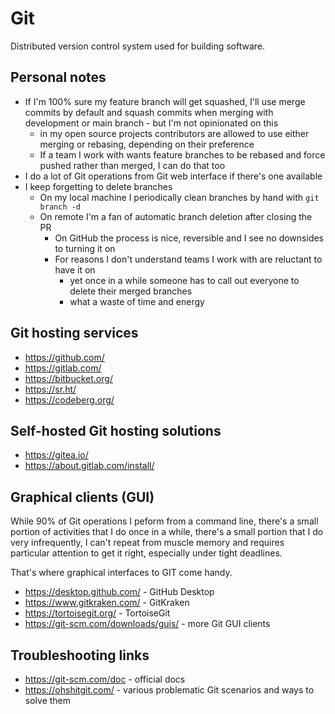 # Git

Distributed version control system used for building software.

## Personal notes

- If I'm 100% sure my feature branch will get squashed, I'll use merge commits by default and squash commits when merging with development or main branch - but I'm not opinionated on this
  - in my open source projects contributors are allowed to use either merging or rebasing, depending on their preference
  - If a team I work with wants feature branches to be rebased and force pushed rather than merged, I can do that too
- I do a lot of Git operations from Git web interface if there's one available
- I keep forgetting to delete branches
  - On my local machine I periodically clean branches by hand with `git branch -d`
  - On remote I'm a fan of automatic branch deletion after closing the PR
    - On GitHub the process is nice, reversible and I see no downsides to turning it on
    - For reasons I don't understand teams I work with are reluctant to have it on
      - yet once in a while someone has to call out everyone to delete their merged branches
      - what a waste of time and energy

## Git hosting services

- https://github.com/
- https://gitlab.com/
- https://bitbucket.org/
- https://sr.ht/
- https://codeberg.org/

## Self-hosted Git hosting solutions

- https://gitea.io/
- https://about.gitlab.com/install/

## Graphical clients (GUI)

While 90% of Git operations I peform from a command line, there's a small portion of activities that I do once in a while, there's a small portion that I do very infrequently, I can't repeat from muscle memory and requires particular attention to get it right, especially under tight deadlines.

That's where graphical interfaces to GIT come handy.

- https://desktop.github.com/ - GitHub Desktop
- https://www.gitkraken.com/ - GitKraken
- https://tortoisegit.org/ - TortoiseGit
- https://git-scm.com/downloads/guis/ - more Git GUI clients

## Troubleshooting links

- https://git-scm.com/doc - official docs
- https://ohshitgit.com/ - various problematic Git scenarios and ways to solve them
